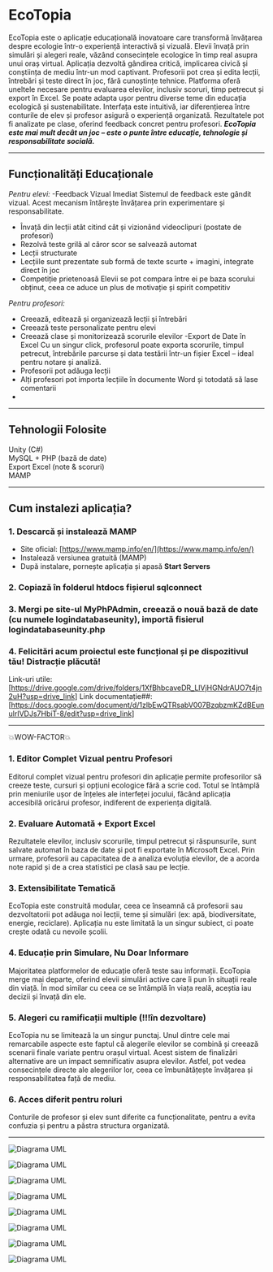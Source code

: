 # EcoTopia 
 EcoTopia este o aplicație educațională inovatoare care transformă învățarea despre ecologie într-o experiență interactivă și vizuală.
Elevii învață prin simulări și alegeri reale, văzând consecințele ecologice în timp real asupra unui oraș virtual.
Aplicația dezvoltă gândirea critică, implicarea civică și conștiința de mediu într-un mod captivant.
Profesorii pot crea și edita lecții, întrebări și teste direct în joc, fără cunoștințe tehnice.
Platforma oferă uneltele necesare pentru evaluarea elevilor, inclusiv scoruri, timp petrecut și export în Excel.
Se poate adapta ușor pentru diverse teme din educația ecologică și sustenabilitate.
Interfața este intuitivă, iar diferențierea între conturile de elev și profesor asigură o experiență organizată.
Rezultatele pot fi analizate pe clase, oferind feedback concret pentru profesori.
***EcoTopia este mai mult decât un joc – este o punte între educație, tehnologie și responsabilitate socială.***

---
## Funcționalități Educaționale

 *Pentru elevi:*
-Feedback Vizual Imediat
  Sistemul de feedback este gândit vizual. Acest mecanism întărește învățarea prin experimentare și responsabilitate.
- Învață din lecții atât citind cât și vizionând videoclipuri (postate de profesori)
- Rezolvă teste grilă al căror scor se salvează automat
- Lecții structurate
- Lecțiile sunt prezentate sub formă de texte scurte + imagini, integrate direct în joc
- Competiție prietenoasă
  Elevii se pot compara între ei pe baza scorului obținut, ceea ce aduce un plus de motivație și spirit competitiv

 *Pentru profesori:*
- Creează, editează și organizează lecții și întrebări
- Creează teste personalizate pentru elevi
- Creează clase și monitorizează scorurile elevilor
-Export de Date în Excel
 Cu un singur click, profesorul poate exporta scorurile, timpul petrecut, întrebările parcurse și data testării într-un fișier Excel – ideal pentru notare și analiză.
- Profesorii pot adăuga lecții
- Alți profesori pot importa lecțiile în documente Word și totodată să lase comentarii
- 
---

##  Tehnologii Folosite
 Unity (C#)  
 MySQL + PHP (bază de date)  
 Export Excel (note & scoruri)  
 MAMP
 
---
## Cum instalezi aplicația?

### 1. Descarcă și instalează MAMP
- Site oficial: [https://www.mamp.info/en/](https://www.mamp.info/en/)
- Instalează versiunea gratuită (MAMP)
- După instalare, pornește aplicația și apasă **Start Servers**

### 2. Copiază în folderul htdocs fișierul sqlconnect

### 3. Mergi pe site-ul MyPhPAdmin, creează o nouă bază de date (cu numele logindatabaseunity), importă fisierul logindatabaseunity.php

### 4. Felicitări acum proiectul este funcțional și pe dispozitivul tău! Distracție plăcută!

Link-uri utile:[https://drive.google.com/drive/folders/1XfBhbcaveDR_LlVjHGNdrAUO7t4jn2uH?usp=drive_link]
Link documentație##:[https://docs.google.com/document/d/1zlbEwQTRsabV007BzqbzmKZdBEunulrIVDJs7HbiT-8/edit?usp=drive_link]


---

💥WOW-FACTOR💥
### 1. Editor Complet Vizual pentru Profesori
 Editorul complet vizual pentru profesori din aplicație permite profesorilor să creeze teste, cursuri și opțiuni ecologice fără a scrie cod. Totul se întâmplă prin meniurile ușor de înțeles ale interfeței jocului, făcând aplicația accesibilă oricărui profesor, indiferent de experiența digitală.

### 2. Evaluare Automată + Export Excel
 Rezultatele elevilor, inclusiv scorurile, timpul petrecut și răspunsurile, sunt salvate automat în baza de date și pot fi exportate în Microsoft Excel. Prin urmare, profesorii au capacitatea de a analiza evoluția elevilor, de a acorda note rapid și de a crea statistici pe clasă sau pe lecție.

### 3. Extensibilitate Tematică
 EcoTopia este construită modular, ceea ce înseamnă că profesorii sau dezvoltatorii pot adăuga noi lecții, teme și simulări (ex: apă, biodiversitate, energie, reciclare). Aplicația nu este limitată la un singur subiect, ci poate crește odată cu nevoile școlii.

### 4. Educație prin Simulare, Nu Doar Informare
 Majoritatea platformelor de educație oferă teste sau informații. EcoTopia merge mai departe, oferind elevii simulări active care îi pun în situații reale din viață. În mod similar cu ceea ce se întâmplă în viața reală, aceștia iau decizii și învață din ele.

### 5. Alegeri cu ramificații multiple (!!!în dezvoltare)
 EcoTopia nu se limitează la un singur punctaj. Unul dintre cele mai remarcabile aspecte este faptul că alegerile elevilor se combină și creează scenarii finale variate pentru orașul virtual. Acest sistem de finalizări alternative are un impact semnificativ asupra elevilor. Astfel, pot vedea consecințele directe ale alegerilor lor, ceea ce îmbunătățește învățarea și responsabilitatea față de mediu.

 ### 6. Acces diferit pentru roluri
  Conturile de profesor și elev sunt diferite ca funcționalitate, pentru a evita confuzia și pentru a păstra structura organizată.
 
 ---

 ![Diagrama UML](umldiagram/1.png)
 
 ![Diagrama UML](umldiagram/2.png)
 
 ![Diagrama UML](umldiagram/3.png)
 
 ![Diagrama UML](umldiagram/4.png)
 
 ![Diagrama UML](umldiagram/5.png)
 
 ![Diagrama UML](umldiagram/6.png)
 
 ![Diagrama UML](umldiagram/7.png)
 
 ![Diagrama UML](umldiagram/8.png)



